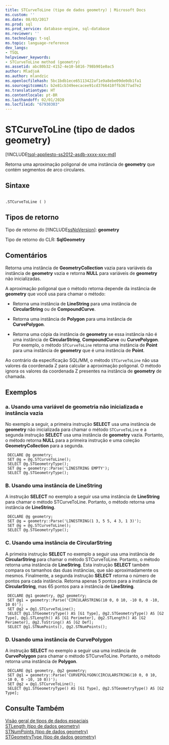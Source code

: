 ```yaml
---
title: STCurveToLine (tipo de dados geometry) | Microsoft Docs
ms.custom: ''
ms.date: 08/03/2017
ms.prod: sql
ms.prod_service: database-engine, sql-database
ms.reviewer: ''
ms.technology: t-sql
ms.topic: language-reference
dev_langs:
- TSQL
helpviewer_keywords:
- STCurveToLine method (geometry)
ms.assetid: abc80b32-4152-4e10-b816-798b901e0ac5
author: MladjoA
ms.author: mlandzic
ms.openlocfilehash: 5bc1bdb1ece65113422af1e9a8ebe09de0db1fa1
ms.sourcegitcommit: b2e81cb349eecacee91cd3766410ffb3677ad7e2
ms.translationtype: HT
ms.contentlocale: pt-BR
ms.lasthandoff: 02/01/2020
ms.locfileid: "67930303"
---
```

# <a name="stcurvetoline-geometry-data-type"></a>STCurveToLine (tipo de dados geometry)
[!INCLUDE[tsql-appliesto-ss2012-asdb-xxxx-xxx-md](../../includes/tsql-appliesto-ss2012-asdb-xxxx-xxx-md.md)]

Retorna uma aproximação poligonal de uma instância de **geometry** que contém segmentos de arco circulares.
  
## <a name="syntax"></a>Sintaxe  
  
```  
  
.STCurveToLine ( )  
```  
  
## <a name="return-types"></a>Tipos de retorno  
 Tipo de retorno do [!INCLUDE[ssNoVersion](../../includes/ssnoversion-md.md)]: **geometry**  
  
 Tipo de retorno do CLR: **SqlGeometry**  
  
## <a name="remarks"></a>Comentários  
 Retorna uma instância de **GeometryCollection** vazia para variáveis da instância de **geometry** vazia e retorna **NULL** para variáveis de **geometry** não inicializadas.  
  
 A aproximação poligonal que o método retorna depende da instância de **geometry** que você usa para chamar o método:  
  
-   Retorna uma instância de **LineString** para uma instância de **CircularString** ou de **CompoundCurve**.  
  
-   Retorna uma instância de **Polygon** para uma instância de **CurvePolygon**.  
  
-   Retorna uma cópia da instância de **geometry** se essa instância não é uma instância de **CircularString**, **CompoundCurve** ou **CurvePolygon**. Por exemplo, o método `STCurveToLine` retorna uma instância de **Point** para uma instância de **geometry** que é uma instância de **Point**.  
  
 Ao contrário da especificação SQL/MM, o método `STCurveToLine` não usa valores da coordenada Z para calcular a aproximação poligonal. O método ignora os valores da coordenada Z presentes na instância de **geometry** de chamada.  
  
## <a name="examples"></a>Exemplos  
  
### <a name="a-using-an-uninitialized-geometry-variable-and-empty-instance"></a>a. Usando uma variável de geometria não inicializada e instância vazia  
 No exemplo a seguir, a primeira instrução **SELECT** usa uma instância de **geometry** não inicializada para chamar o método `STCurveToLine` e a segunda instrução **SELECT** usa uma instância de **geometry** vazia. Portanto, o método retorna **NULL** para a primeira instrução e uma coleção **GeometryCollection** para a segunda.  
  
```
 DECLARE @g geometry; 
 SET @g = @g.STCurveToLine(); 
 SELECT @g.STGeometryType(); 
 SET @g = geometry::Parse('LINESTRING EMPTY'); 
 SELECT @g.STGeometryType();
 ```  
  
### <a name="b-using-a-linestring-instance"></a>B. Usando uma instância de LineString  
 A instrução **SELECT** no exemplo a seguir usa uma instância de **LineString** para chamar o método STCurveToLine. Portanto, o método retorna uma instância de **LineString**.  
  
```
 DECLARE @g geometry; 
 SET @g = geometry::Parse('LINESTRING(1 3, 5 5, 4 3, 1 3)'); 
 SET @g = @g.STCurveToLine(); 
 SELECT @g.STGeometryType();
 ```  
  
### <a name="c-using-a-circularstring-instance"></a>C. Usando uma instância de CircularString  
 A primeira instrução **SELECT** no exemplo a seguir usa uma instância de **CircularString** para chamar o método STCurveToLine. Portanto, o método retorna uma instância de **LineString**. Esta instrução **SELECT** também compara os tamanhos das duas instâncias, que são aproximadamente os mesmos.  Finalmente, a segunda instrução **SELECT** retorna o número de pontos para cada instância.  Retorna apenas 5 pontos para a instância de **CircularString**, mas 65 pontos para a instância de **LineString**.  
  
```
 DECLARE @g1 geometry, @g2 geometry; 
 SET @g1 = geometry::Parse('CIRCULARSTRING(10 0, 0 10, -10 0, 0 -10, 10 0)'); 
 SET @g2 = @g1.STCurveToLine(); 
 SELECT @g1.STGeometryType() AS [G1 Type], @g2.STGeometryType() AS [G2 Type], @g1.STLength() AS [G1 Perimeter], @g2.STLength() AS [G2 Perimeter], @g2.ToString() AS [G2 Def]; 
 SELECT @g1.STNumPoints(), @g2.STNumPoints();
 ```  
  
### <a name="d-using-a-curvepolygon-instance"></a>D. Usando uma instância de CurvePolygon  
 A instrução **SELECT** no exemplo a seguir usa uma instância de **CurvePolygon** para chamar o método STCurveToLine. Portanto, o método retorna uma instância de **Polygon**.  
  
```
 DECLARE @g1 geometry, @g2 geometry; 
 SET @g1 = geometry::Parse('CURVEPOLYGON(CIRCULARSTRING(10 0, 0 10, -10 0, 0 -10, 10 0))'); 
 SET @g2 = @g1.STCurveToLine(); 
 SELECT @g1.STGeometryType() AS [G1 Type], @g2.STGeometryType() AS [G2 Type];
 ```  
  
## <a name="see-also"></a>Consulte Também  
 [Visão geral de tipos de dados espaciais](../../relational-databases/spatial/spatial-data-types-overview.md)   
 [STLength &#40;tipo de dados geometry&#41;](../../t-sql/spatial-geometry/stlength-geometry-data-type.md)   
 [STNumPoints &#40;tipo de dados geometry&#41;](../../t-sql/spatial-geometry/stnumpoints-geometry-data-type.md)   
 [STGeometryType &#40;tipo de dados geometry&#41;](../../t-sql/spatial-geometry/stgeometrytype-geometry-data-type.md)  
  
  

